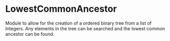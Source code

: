# LowestCommonAncestor
Module to allow for the creation of a ordered binary tree from a list of Integers. 
Any elements in the tree can be searched and the lowest common ancestor can be found.
